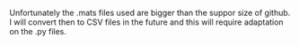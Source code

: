 Unfortunately the .mats files used are bigger than the suppor size of github. I will convert then to CSV files in the future and this will require adaptation on the .py files.
